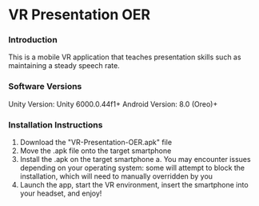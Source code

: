 # VR Presentation OER

### Introduction
This is a mobile VR application that teaches presentation skills such as maintaining a steady speech rate.

### Software Versions 
Unity Version: Unity 6000.0.44f1+ 
Android Version: 8.0 (Oreo)+

### Installation Instructions
1. Download the "VR-Presentation-OER.apk" file
2. Move the .apk file onto the target smartphone
3. Install the .apk on the target smartphone
   a. You may encounter issues depending on your operating system: some will attempt to block the installation, which will need to manually overridden by you
4. Launch the app, start the VR environment, insert the smartphone into your headset, and enjoy!
